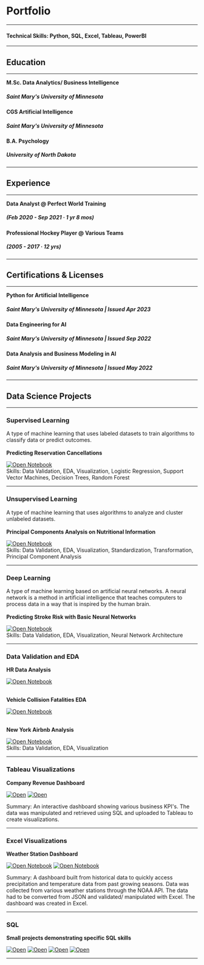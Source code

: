 <br>

# Portfolio
---
#### Technical Skills: Python, SQL, Excel, Tableau, PowerBI
---
## Education 
---

**M.Sc. Data Analytics/ Business Intelligence**
##### Saint Mary's University of Minnesota 
**CGS Artificial Intelligence**
##### Saint Mary's University of Minnesota
**B.A. Psychology**
##### University of North Dakota
---
## Experience
---

**Data Analyst @ Perfect World Training**  
##### (Feb 2020 - Sep 2021 · 1 yr 8 mos)
**Professional Hockey Player @ Various Teams**   
##### (2005 - 2017 · 12 yrs)

---
## Certifications & Licenses
---

**Python for Artificial Intelligence**
##### Saint Mary's University of Minnesota | Issued Apr 2023
**Data Engineering for AI**
##### Saint Mary's University of Minnesota | Issued Sep 2022
**Data Analysis and Business Modeling in AI**
##### Saint Mary's University of Minnesota | Issued May 2022

---
## Data Science Projects
---

### Supervised Learning
A type of machine learning that uses labeled datasets to train algorithms to classify data or predict outcomes.
<br><br>
**Predicting Reservation Cancellations**

[![Open Notebook](https://img.shields.io/badge/Jupyter-Open_Notebook-blue?logo=Jupyter)](Predicting_Cancelations1.html)
<br>
Skills: Data Validation, EDA, Visualization, Logistic Regression, Support Vector Machines, Decision Trees, Random Forest
<br>

---

### Unsupervised Learning
A type of machine learning that uses algorithms to analyze and cluster unlabeled datasets.
<br><br>
**Principal Components Analysis on Nutritional Information**

[![Open Notebook](https://img.shields.io/badge/Jupyter-Open_Notebook-blue?logo=Jupyter)](PCA1.html)
<br>
Skills: Data Validation, EDA, Visualization, Standardization, Transformation, Principal Component Analysis 
<br>

---

### Deep Learning
A type of machine learning based on artificial neural networks. A neural network is a method in artificial intelligence that teaches computers to process data in a way that is inspired by the human brain.
<br><br>
**Predicting Stroke Risk with Basic Neural Networks**

[![Open Notebook](https://img.shields.io/badge/Jupyter-Open_Notebook-blue?logo=Jupyter)](Pred_stroke.html)
<br>
Skills: Data Validation, EDA, Visualization, Neural Network Architecture
<br>

---

### Data Validation and EDA

**HR Data Analysis**

[![Open Notebook](https://img.shields.io/badge/Jupyter-Open_Notebook-blue?logo=Jupyter)](HR_A.html)
<br><br>

**Vehicle Collision Fatalities EDA**

[![Open Notebook](https://img.shields.io/badge/Jupyter-Open_Notebook-blue?logo=Jupyter)](Car_Fatality_Analysis.html)
<br><br>

**New York Airbnb Analysis**

[![Open Notebook](https://img.shields.io/badge/Jupyter-Open_Notebook-blue?logo=Jupyter)](NY_Airbnb.html)
<br>
Skills: Data Validation, EDA, Visualization
<br>

---

### Tableau Visualizations
**Company Revenue Dashboard**

[![Open](https://img.shields.io/badge/SQL-Open_Notebook-blue?logo=postgresql)](notebook_mp.html)      [![Open](https://img.shields.io/badge/Tableau-Open_Dashboard-blue?logo=Tableau)]()

Summary: An interactive dashboard showing various business KPI's. The data was manipulated and retrieved using SQL and uploaded to Tableau to create visualizations.
<br>

---

### Excel Visualizations
**Weather Station Dashboard**

[![Open Notebook](https://img.shields.io/badge/Excel-Open_Outline-blue?logo=microsoftexcel)](Weather_Dash.pdf)      [![Open Notebook](https://img.shields.io/badge/Excel-Open_Dashboard-blue?logo=microsoftexcel)](weather_dash.pdf)

Summary: A dashboard built from historical data to quickly access precipitation and temperature data from past growing seasons. Data was collected from various weather stations through the NOAA API. The data had to be converted from JSON and validated/ manipulated with Excel. The dashboard was created in Excel.
<br>

---

### SQL 
**Small projects demonstrating specific SQL skills**

[![Open](https://img.shields.io/badge/SQL-Open_Notebook-blue?logo=postgresql)](/sql/SQL_SP.html) [![Open](https://img.shields.io/badge/SQL-Open_Notebook-blue?logo=postgresql)](/sql/SQL_Carbon.html) [![Open](https://img.shields.io/badge/SQL-Open_Notebook-blue?logo=postgresql)](/sql/SQL_bank.html) [![Open](https://img.shields.io/badge/SQL-Open_Notebook-blue?logo=postgresql)](/sql/notebook_mp.html)
<br>

---




